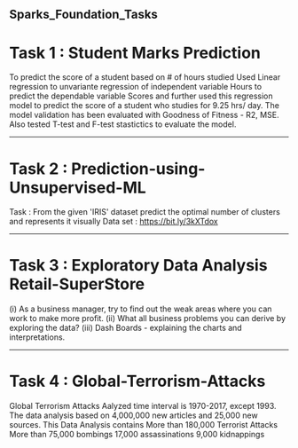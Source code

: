 ## Sparks_Foundation_Tasks
# Task 1 : Student Marks Prediction
To predict the score of a student based on # of hours studied Used Linear regression to unvariante regression of independent variable Hours to predict the dependable variable Scores and further used this regression model to predict the score of a student who studies for 9.25 hrs/ day. The model validation has been evaluated with Goodness of Fitness - R2, MSE. Also tested T-test and F-test stastictics to evaluate the model.

________________________________________________________________________________________________________________________________________________________________________

# Task 2 : Prediction-using-Unsupervised-ML
Task : From the given 'IRIS' dataset predict the optimal number of clusters and represents it visually Data set : https://bit.ly/3kXTdox

________________________________________________________________________________________________________________________________________________________________________

# Task 3 : Exploratory Data Analysis Retail-SuperStore 
(i) As a business manager, try to find out the weak areas where you can work to make more profit.
(ii) What all business problems you can derive by exploring the data?
(iii) Dash Boards - explaining the charts and interpretations.

________________________________________________________________________________________________________________________________________________________________________

# Task 4 :  Global-Terrorism-Attacks
Global Terrorism Attacks Aalyzed time interval is 1970-2017, except 1993. 
The data analysis based on 4,000,000 new articles and 25,000 new sources. 
This Data Analysis contains More than 180,000 Terrorist Attacks More than 75,000 bombings 17,000 assassinations 9,000 kidnappings

